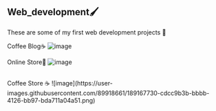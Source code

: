 ## Web_development🖌
These are some of my first web development projects 🎨

Coffee Blog☕️
![image](https://user-images.githubusercontent.com/89918661/189167263-d33d1cd3-a93f-4773-b1b0-618977b5a25e.png)
<br>

Online Store👕
![image](https://user-images.githubusercontent.com/89918661/189167815-156e000b-4017-48c8-b600-b1ff63fd86d2.png)

<br>
Coffee Store ☕️
![image](https://user-images.githubusercontent.com/89918661/189167730-cdcc9b3b-bbbb-4126-bb97-bda711a04a51.png)
